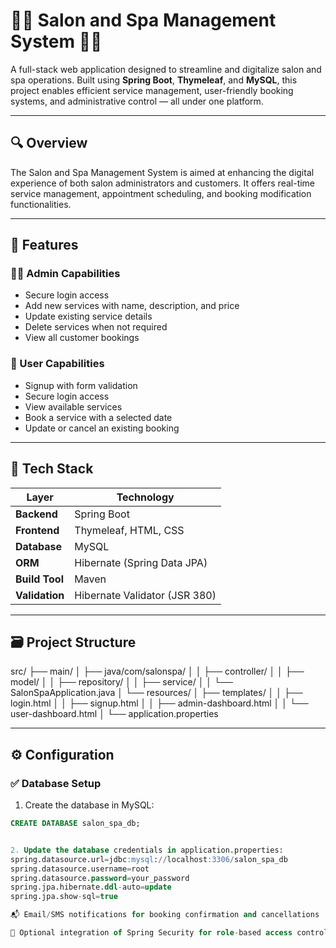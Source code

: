 # 💇‍♀️ Salon and Spa Management System 💆‍♂️

A full-stack web application designed to streamline and digitalize salon and spa operations. Built using **Spring Boot**, **Thymeleaf**, and **MySQL**, this project enables efficient service management, user-friendly booking systems, and administrative control — all under one platform.

---

## 🔍 Overview

The Salon and Spa Management System is aimed at enhancing the digital experience of both salon administrators and customers. It offers real-time service management, appointment scheduling, and booking modification functionalities.

---

## 🚀 Features

### 👩‍💼 Admin Capabilities
- Secure login access
- Add new services with name, description, and price
- Update existing service details
- Delete services when not required
- View all customer bookings

### 👩 User Capabilities
- Signup with form validation
- Secure login access
- View available services
- Book a service with a selected date
- Update or cancel an existing booking

---

## 🧱 Tech Stack

| Layer          | Technology         |
|----------------|--------------------|
| **Backend**    | Spring Boot        |
| **Frontend**   | Thymeleaf, HTML, CSS |
| **Database**   | MySQL              |
| **ORM**        | Hibernate (Spring Data JPA) |
| **Build Tool** | Maven              |
| **Validation** | Hibernate Validator (JSR 380) |

---

## 🗃️ Project Structure
src/
├── main/
│ ├── java/com/salonspa/
│ │ ├── controller/
│ │ ├── model/
│ │ ├── repository/
│ │ ├── service/
│ │ └── SalonSpaApplication.java
│ └── resources/
│ ├── templates/
│ │ ├── login.html
│ │ ├── signup.html
│ │ ├── admin-dashboard.html
│ │ └── user-dashboard.html
│ └── application.properties


---

## ⚙️ Configuration

### ✅ Database Setup

1. Create the database in MySQL:
```sql
CREATE DATABASE salon_spa_db;


2. Update the database credentials in application.properties:
spring.datasource.url=jdbc:mysql://localhost:3306/salon_spa_db
spring.datasource.username=root
spring.datasource.password=your_password
spring.jpa.hibernate.ddl-auto=update
spring.jpa.show-sql=true

📬 Email/SMS notifications for booking confirmation and cancellations

🔐 Optional integration of Spring Security for role-based access control


